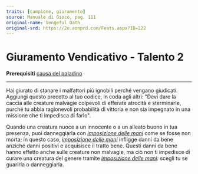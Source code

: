 ```yaml
---
traits: [campione, giuramento]
source: Manuale di Gioco, pag. 111
original-name: Vengeful Oath
original-srd: https://2e.aonprd.com/Feats.aspx?ID=222
---
```


# Giuramento Vendicativo - Talento 2

**Prerequisiti** [causa del paladino](/classi/campione/cause/paladino)

---

Hai giurato di stanare i malfattori più ignobili perché vengano giudicati.
Aggiungi questo precetto al tuo codice, in coda agli altri: "Devi dare la caccia
alle creature malvagie colpevoli di efferate atrocità e sterminarle, purché tu
abbia ragionevoli probabilità di vittoria e non sia impegnato in una missione
che ti impedisca di farlo".

Quando una creatura nuoce a un innocente o a un alleato buono in tua presenza,
puoi danneggiarla con
_[imposizione delle mani](/incantesimi/imposizione-delle-mani)_ come se fosse
non morta; in questo caso,
_[imposizione delle mani](/incantesimi/imposizione-delle-mani)_ infligge danni
da bene anziché danni positivi e acquisisce il tratto bene. Questi danni da bene
hanno effetto anche sulle creature non malvagie, ma ciò non ti impedisce di
curare una creatura del genere tramite
_[imposizione delle mani](/incantesimi/imposizione-delle-mani):_ scegli tu se
guarirla o danneggiarla.
